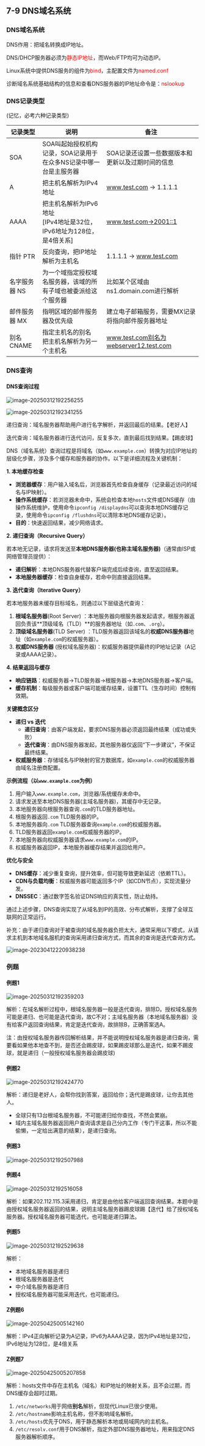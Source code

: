 ## 7-9 DNS域名系统

### DNS域名系统

DNS作用：把域名转换成IP地址。

DNS/DHCP服务器必须为<font color="red">静态IP地址</font>，而Web/FTP均可为动态IP。

Linux系统中提供DNS服务的组件为<font color="red">bind</font>，主配置文件为<font color="red">named.conf</font>

诊断域名系统基础结构的信息和查看DNS服务器的IP地址命令是：<font color="red">nslookup</font>

### DNS记录类型

(记忆，必考六种记录类型)

| 记录类型      | 说明                                                         | 备注                                              |
| ------------- | ------------------------------------------------------------ | ------------------------------------------------- |
| SOA           | SOA叫起始授权机构记录，SOA记录用于在众多NS记录中哪一台是主服务器 | SOA记录还设置一些数据版本和更新以及过期时间的信息 |
| A             | 把主机名解析为IPv4地址                                       | www.test.com → 1.1.1.1                            |
| AAAA          | 把主机名解析为IPv6地址<br>[IPv4地址是32位，IPv6地址为128位，是4倍关系] | www.test.com→2001::1                              |
| 指针 PTR      | 反向查询，把IP地址解析为主机名                               | 1.1.1.1 → www.test.com                            |
| 名字服务器 NS | 为一个域指定授权域名服务器，该域的所有子域也被委派给这个服务器 | 比如某个区域由ns1.domain.com进行解析              |
| 邮件服务器 MX | 指明区域的邮件服务器及优先级                                 | 建立电子邮箱服务，需要MX记录将指向邮件服务器地址  |
| 别名 CNAME    | 指定主机名的别名<br>把主机名解析为另一个主机名               | www.test.com别名为webserver12.test.com            |

### DNS查询

#### DNS查询过程

![image-20250312192256255](https://img.yatjay.top/md/20250312192256296.png)

![image-20250312192341255](https://img.yatjay.top/md/20250312192341301.png)

递归查询：域名服务器帮助用户进行名字解析，并返回最后的结果。【老好人】

迭代查询：域名服务器进行迭代访问，反复多次，直到最后找到结果。【踢皮球】

DNS（域名系统）查询过程是将域名（如`www.example.com`）转换为对应IP地址的层级化步骤，涉及多个缓存和服务器的协作。以下是详细流程及关键机制：

**1. 本地缓存检查**

- **浏览器缓存**：用户输入域名后，浏览器首先检查自身缓存（记录最近访问的域名与IP映射）。
- **操作系统缓存**：若浏览器未命中，系统会检查本地`hosts`文件或DNS缓存（由操作系统维护，使用命令`ipconfig /displaydns`可以查询本地DNS缓存记录，使用命令`ipconfig /flushdns`可以清除本地DNS缓存记录）。
- **目的**：快速返回结果，减少网络请求。

**2. 递归查询（Recursive Query）**

若本地无记录，请求将发送至**本地DNS服务器(也称主域名服务器)**（通常由ISP或网络管理员提供）：

- **递归解析**：本地DNS服务器代替客户端完成后续查询，直至返回结果。
- **本地服务器缓存**：检查自身缓存，若命中则直接返回结果。

**3. 迭代查询（Iterative Query）**

若本地服务器未缓存目标域名，则通过以下层级迭代查询：

1. **根域名服务器**(Root Server)  ：本地服务器向根服务器发起请求，根服务器返回负责该**顶级域名（TLD）**的服务器地址（如`.com`、`.org`）。
2. **顶级域名服务器**(TLD Server) ：TLD服务器返回该域名的**权威DNS服务器**地址（如`example.com`的权威服务器）。
3. **权威DNS服务器** (授权域名服务器)：权威服务器提供最终的IP地址记录（A记录或AAAA记录）。

**4. 结果返回与缓存**

- **响应链路**：权威服务器→TLD服务器→根服务器→本地DNS服务器→客户端。
- **缓存机制**：每级服务器或客户端可能缓存结果，设置TTL（生存时间）控制有效期。

**关键概念区分**

- **递归 vs 迭代**  
  - **递归查询**：由客户端发起，要求DNS服务器必须返回最终结果（成功或失败）  
  - **迭代查询**：由DNS服务器发起，其他服务器仅返回“下一步建议”，不保证最终结果。
- **权威服务器**：存储域名与IP映射的官方数据库，如`example.com`的权威服务器由域名注册商配置。

**示例流程（以`www.example.com`为例）**

1. 用户输入`www.example.com`，浏览器/系统缓存未命中。
2. 请求发送至本地DNS服务器(主域名服务器)，其缓存中无记录。
3. 本地服务器向根服务器查询`.com`的TLD服务器地址。
4. 根服务器返回`.com` TLD服务器的IP。
5. 本地服务器向`.com` TLD服务器查询`example.com`的权威服务器。
6. TLD服务器返回`example.com`权威服务器的IP。
7. 本地服务器向权威服务器请求`www.example.com`的IP。
8. 权威服务器返回IP，本地服务器缓存结果并返回给用户。

**优化与安全**

- **DNS缓存**：减少重复查询，提升效率，但可能导致更新延迟（依赖TTL）。
- **CDN与负载均衡**：权威服务器可能返回多个IP（如CDN节点），实现流量分发。
- **DNSSEC**：通过数字签名验证DNS响应的真实性，防止劫持。

通过上述步骤，DNS查询实现了从域名到IP的高效、分布式解析，支撑了全球互联网的正常运行。

补充：由于递归查询对于被查询的域名服务器负担太大，通常采用以下模式，从请求主机到本地域名服机的查询采用递归查询方式，而其余的查询是迭代查询方式。

![image-20230412220938238](https://img.yatjay.top/md/image-20230412220938238.png)

### 例题

#### 例题1

![image-20250312192359203](https://img.yatjay.top/md/20250312192359244.png)

解析：在域名解析过程中，根域名服务器一般是迭代查询，排除D。授权域名服务可能是递归、也可能是迭代查询，故C不对；主域名服务器（本地域名服务器）没有给客户返回查询结果，肯定是迭代查询，故排除B，正确答案选A。

注：由授权域名服务器传回解析结果，并不能说明授权域名服务器是递归查询，需要看如果他本地查不到，是否还会踢皮球，如果踢皮球那么是迭代，如果不踢皮球，就是递归（一般授权域名服务器会踢皮球)

#### 例题2

![image-20250312192424770](https://img.yatjay.top/md/20250312192424808.png)

解析：递归是老好人，会帮你找到答案，返回给你；迭代是踢皮球，让你去其他人。

- 全球只有13台根域名服务器，不可能递归给你查找，不然会累崩。
- 域内主域名服务器返回用户查询请求是自己分内工作（专门干这事，所以不能偷懒，一定给出满意的结果），是递归查询。

#### 例题3

![image-20250312192507988](https://img.yatjay.top/md/20250312192508029.png)

#### 例题4

![image-20250312192516058](https://img.yatjay.top/md/20250312192516096.png)

解析：如果202.112.115.3采用递归，肯定是由他给客户端返回查询结果。本题中是由授权域名服务器返回的结果，说明主域名服务器踢皮球踢【迭代】给了授权域名服务器。授权域名服务器可能选代，也可能是递归算法。

#### 例题5

![image-20250312192529638](https://img.yatjay.top/md/20250312192529693.png)

解析：

- 本地域名服务器是递归
- 根域名服务器是迭代
- 中介域名服务器是递归
- 授权域名服务器可能采用迭代，也可能递归。

#### Z例题6

![image-20250425005142160](https://img.yatjay.top/md/20250425005142210.png)

解析：IPv4正向解析记录为A记录，IPv6为AAAA记录，因为IPv4地址是32位，IPv6地址为128位，是4倍关系

#### Z例题7

![image-20250425005207858](https://img.yatjay.top/md/20250425005207901.png)

解析：hosts文件中存在主机名（域名）和IP地址的映射关系，且不会过期，而DNS缓存会超时过期。

1. `/etc/networks`用于网络**别名**解析，但现代Linux已很少使用。
2. `/etc/hostname`影响主机名称，但不影响域名解析。
3. `/etc/hosts`优先于DNS，用于静态解析本地或局域网内的主机名。
4. `/etc/resolv.conf`用于DNS解析，指定外部DNS服务器地址，用来指定DNS服务器解析顺序。
